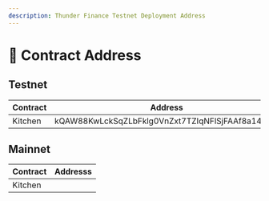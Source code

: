 ```yaml
---
description: Thunder Finance Testnet Deployment Address
---
```


# 💎 Contract Address

## Testnet

| Contract | Address                                          |
| -------- | ------------------------------------------------ |
| Kitchen  | kQAW88KwLckSqZLbFklg0VnZxt7TZIqNFlSjFAAf8a14fxv3 |

## Mainnet

| Contract | Addresss |
| -------- | -------- |
| Kitchen  |          |
